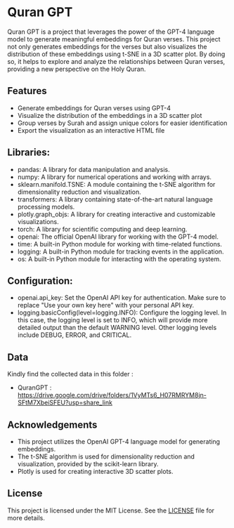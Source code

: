 # Quran GPT

Quran GPT is a project that leverages the power of the GPT-4 language model to generate meaningful embeddings for Quran verses. This project not only generates embeddings for the verses but also visualizes the distribution of these embeddings using t-SNE in a 3D scatter plot. By doing so, it helps to explore and analyze the relationships between Quran verses, providing a new perspective on the Holy Quran.

## Features

- Generate embeddings for Quran verses using GPT-4
- Visualize the distribution of the embeddings in a 3D scatter plot
- Group verses by Surah and assign unique colors for easier identification
- Export the visualization as an interactive HTML file

## Libraries:
- pandas: A library for data manipulation and analysis.
- numpy: A library for numerical operations and working with arrays.
- sklearn.manifold.TSNE: A module containing the t-SNE algorithm for dimensionality reduction and visualization.
- transformers: A library containing state-of-the-art natural language processing models.
- plotly.graph_objs: A library for creating interactive and customizable visualizations.
- torch: A library for scientific computing and deep learning.
- openai: The official OpenAI library for working with the GPT-4 model.
- time: A built-in Python module for working with time-related functions.
- logging: A built-in Python module for tracking events in the application.
- os: A built-in Python module for interacting with the operating system.

## Configuration:
- openai.api_key: Set the OpenAI API key for authentication. Make sure to replace "Use your own key here" with your personal API key.
- logging.basicConfig(level=logging.INFO): Configure the logging level. In this case, the logging level is set to INFO, which will provide more detailed output than the default WARNING level. Other logging levels include DEBUG, ERROR, and CRITICAL.

## Data
Kindly find the collected data in this folder : 
- QuranGPT : https://drive.google.com/drive/folders/1VyMTs6_H07RMRYM8jn-SFtM7XbeiSFEU?usp=share_link

## Acknowledgements

- This project utilizes the OpenAI GPT-4 language model for generating embeddings.
- The t-SNE algorithm is used for dimensionality reduction and visualization, provided by the scikit-learn library.
- Plotly is used for creating interactive 3D scatter plots.

## License

This project is licensed under the MIT License. See the [LICENSE](LICENSE) file for more details.


